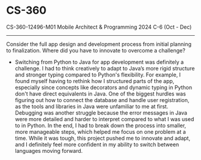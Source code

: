 # CS-360
CS-360-12496-M01 Mobile Architect &amp; Programming 2024 C-6 (Oct - Dec)

---

Consider the full app design and development process from initial planning to finalization. Where did you have to innovate to overcome a challenge?

* Switching from Python to Java for app development was definitely a challenge. I had to think creatively to adapt to Java’s more rigid structure and stronger typing compared to Python's flexibility. For example, I found myself having to rethink how I structured parts of the app, especially since concepts like decorators and dynamic typing in Python don't have direct equivalents in Java. One of the biggest hurdles was figuring out how to connect the database and handle user registration, as the tools and libraries in Java were unfamiliar to me at first. Debugging was another struggle because the error messages in Java were more detailed and harder to interpret compared to what I was used to in Python. In the end, I had to break down the process into smaller, more manageable steps, which helped me focus on one problem at a time. While it was tough, this project pushed me to innovate and adapt, and I definitely feel more confident in my ability to switch between languages moving forward.
